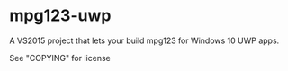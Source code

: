 # mpg123-uwp
A VS2015 project that lets your build mpg123 for Windows 10 UWP apps.

See "COPYING" for license
